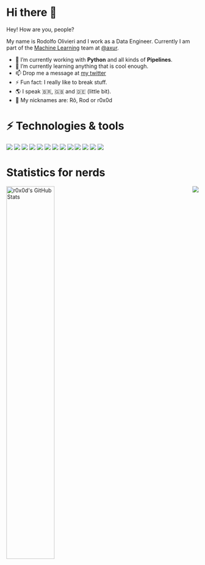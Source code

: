 # Hi there 👋

Hey! How are you, people?

My name is Rodolfo Olivieri and I work as a Data Engineer. Currently I am part of the [Machine Learning](https://github.com/axur-ml) team at [@axur](https://axur.com/en).
 
- 🔭 I’m currently working with **Python** and all kinds of **Pipelines**.
- 🌱 I’m currently learning anything that is cool enough.
- 📫 Drop me a message at [my twitter](https://twitter.com/r0x0d)
- ⚡ Fun fact: I really like to break stuff. 
- 🌎 I speak 🇧🇷, 🇬🇧 and 🇩🇪 (little bit).
- 🤔 My nicknames are: Rô, Rod or r0x0d

# ⚡ Technologies & tools

![](https://img.shields.io/badge/OS-Linux-informational?style=flat&logo=linux&logoColor=white&color=6E5A93)
![](https://img.shields.io/badge/Distro-Fedora-informational?style=flat&logo=fedora&logoColor=white&color=6E5A93)
![](https://img.shields.io/badge/Code-Python-informational?style=flat&logo=python&logoColor=white&color=6E5A93)
![](https://img.shields.io/badge/Code-JavaScript-informational?style=flat&logo=javascript&logoColor=white&color=6E5A93)
![](https://img.shields.io/badge/Code-TypeScript-informational?style=flat&logo=typescript&logoColor=white&color=6E5A93)
![](https://img.shields.io/badge/Code-Ruby-informational?style=flat&logo=ruby&logoColor=white&color=6E5A93)
![](https://img.shields.io/badge/Shell-Bash-informational?style=flat&logo=gnu-bash&logoColor=white&color=6E5A93)
![](https://img.shields.io/badge/Tools-PostgreSQL-informational?style=flat&logo=postgresql&logoColor=white&color=6E5A93)
![](https://img.shields.io/badge/Tools-MySQL-informational?style=flat&logo=mysql&logoColor=white&color=6E5A93)
![](https://img.shields.io/badge/Tools-Docker-informational?style=flat&logo=docker&logoColor=white&color=6E5A93)
![](https://img.shields.io/badge/Tools-Kubernetes-informational?style=flat&logo=kubernetes&logoColor=white&color=6E5A93)
![](https://img.shields.io/badge/Cloud-Digital_Ocean-informational?style=flat&logo=digitalocean&logoColor=white&color=6E5A93)
![](https://img.shields.io/badge/Cloud-Amazon_AWS-informational?style=flat&logo=amazon-aws&logoColor=white&color=6E5A93)

# Statistics for nerds
<a href="https://github.com/r0x0d/r0x0d">
  <img align="right" src="https://github-readme-stats.vercel.app/api/top-langs/?username=r0x0d&hide=TeX&layout=compact&theme=nightowl" />
</a>
<a href="https://github.com/r0x0d/r0x0d">
  <img width="50%" align="left" src="https://github-readme-stats.vercel.app/api?username=r0x0d&show_icons=true&theme=nightowl&include_all_commits=true" alt="r0x0d's GitHub Stats" />
</a>
